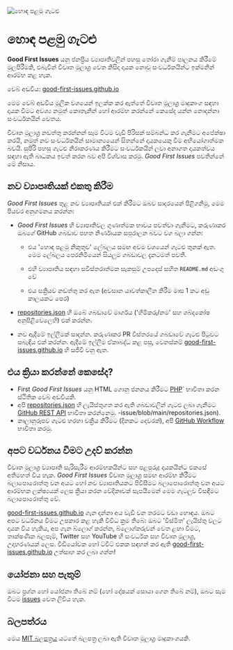 ![හොඳ පළමු ගැටළු](https://github.com/Krishna01work/good-first-issues.github.io/blob/f5ac4b7f8543913637057e166638f1735512434c/assets/github/social-preview.png)

# හොඳ පළමු ගැටළු

**Good First Issues** යනු ජනප්‍රිය ව්‍යාපෘතිවලින් පහසු තෝරා ගැනීම් පාලනය කිරීමේ මුලපිරීමකි, එබැවින් විවෘත මූලාශ්‍ර වෙත කිසිදා දායක නොවූ සංවර්ධකයින්ට ඉක්මනින් ආරම්භ කළ හැක.

වෙබ් අඩවිය: [good-first-issues.github.io](https://good-first-issues.github.io)

මෙම වෙබ් අඩවිය මූලික වශයෙන් ඉලක්ක කර ඇත්තේ විවෘත මූලාශ්‍ර මෘදුකාංග සඳහා දායක වීමට අවශ්‍ය නමුත් කොතැනින් හෝ ආරම්භ කරන්නේ කෙසේද යන්න නොදන්නා සංවර්ධකයින් වෙතය.

විවෘත මූලාශ්‍ර නඩත්තු කරන්නන් සෑම විටම වැඩි පිරිසක් සම්බන්ධ කර ගැනීමට අපේක්ෂා කරයි, නමුත් නව සංවර්ධකයින් සාමාන්‍යයෙන් සිතන්නේ දායකයෙකු වීම අභියෝගාත්මක බවයි. සුපිරි පහසු ගැටළු නිරාකරණය කිරීමට සංවර්ධකයින් ලවා අනාගත දායකත්වය සඳහා ඇති බාධකය ඉවත් කරන බව අපි විශ්වාස කරමු. *Good First Issues* පවතින්නේ මේ නිසාය.

## නව ව්‍යාපෘතියක් එකතු කිරීම

*Good First Issues* තුළ නව ව්‍යාපෘතියක් එක් කිරීමට ඔබව සාදරයෙන් පිළිගනිමු, මෙම පියවර අනුගමනය කරන්න:

- *Good First Issues* හි ව්‍යාපෘතිවල ගුණාත්මක භාවය පවත්වා ගැනීමට, කරුණාකර ඔබගේ GitHub ගබඩාව පහත නිර්ණායක සපුරාලන බවට වග බලා ගන්න:

     - එය 'හොඳ පළමු නිකුතුව' ලේබලය සමඟ අවම වශයෙන් ගැටළු තුනක් ඇත. මෙම ලේබලය පෙරනිමියෙන් සියලුම ගබඩාවල දැනටමත් පවතී.

     - එහි ව්‍යාපෘතිය සඳහා සවිස්තරාත්මක සැකසුම් උපදෙස් සහිත `README.md` අඩංගු වේ

     - එය සක්‍රියව නඩත්තු කර ඇත (අවසාන යාවත්කාලීන කිරීම මාස 1 කට අඩු කාලයකට පෙර)

- [repositories.json](https://github.com/gomzyakov/good-first-issue/blob/main/repositories.json) හි ඔබේ ගබඩාවේ මාර්ගය ('හිමිකරු/නම' සහ ශබ්දකෝෂ අනුපිළිවෙලෙහි) එක් කරන්න.

- නව ඇදීමේ ඉල්ලීමක් සාදන්න. කරුණාකර PR විස්තරයේ ගබඩාවේ ගැටළු පිටුවට සබැඳිය එක් කරන්න. ඇදීමේ ඉල්ලීම ඒකාබද්ධ කළ පසු, වෙනස්කම් [good-first-issues.github.io](https://good-first-issues.github.io) හි සජීවී වනු ඇත.

## එය ක්‍රියා කරන්නේ කෙසේද?

- First *Good First Issues* යනු HTML ගොනු ජනනය කිරීමට [PHP](https://www.php.net)` භාවිතා කරන ස්ථිතික වෙබ් අඩවියකි.
- අපි [repositories.json](https://github.com/gomzyakov/good-first) හි ලැයිස්තුගත කර ඇති ගබඩාවලින් ගැටළු ලබා ගැනීමට [GitHub REST API](https://docs.github.com/en/rest) භාවිතා කරන්නෙමු. -issue/blob/main/repositories.json).
- කාලානුරූපව ගැටළු හරහා චක්‍රීය කිරීමට (දිනකට දෙවරක්), අපි [GitHub Workflow](https://docs.github.com/en/actions/using-workflows) භාවිතා කරමු.

## අපට වර්ධනය වීමට උදව් කරන්න

විවෘත මූලාශ්‍ර ව්‍යාපෘති සැරිසැරීම ආරම්භකයින්ට සහ පළපුරුදු දායකයින්ට එකසේ අතිමහත් විය හැක. *Good First Issues* විවෘත මූලාශ්‍ර සමඟ ආරම්භ කිරීමට බලාපොරොත්තු වන අයට හෝ නව ව්‍යාපෘතියකට පිවිසීමට බලාපොරොත්තු වන අයට ආරම්භක ලක්ෂ්‍යයක් ලෙස ක්‍රියා කරන වේදිකාවක් සැපයීමෙන් මෙම ගැටලුව විසඳීමට බලාපොරොත්තු වේ.

[good-first-issues.github.io](https://good-first-issues.github.io) ගැන දන්නා අය වැඩි වන තරමට වඩා හොඳය. ඔබට අපට වර්ධනය වීමට උපකාර කළ හැකි විවිධ ක්‍රම තිබේ: ඔබට 'විස්මිත' ලැයිස්තු වලට දායක විය හැකිය, අප ගැන බ්ලොග් කරන්න, බ්ලොග්කරුවන් වෙත ළඟා වීමට, තාක්ෂණික බලපෑම්, Twitter සහ YouTube හි සංවර්ධක සහ විවෘත මූලාශ්‍ර, උදාහරණයක් ලෙස. වීඩියෝවක හෝ ට්වීට් එකක සඳහන් කර ඇති [good-first-issues.github.io](https://good-first-issues.github.io) උත්සාහ කර ලබා ගන්න!

## යෝජනා සහ පැතුම්

ඔබට ප්‍රශ්න හෝ යෝජනා තිබේ නම් (හෝ දෝෂයක් සොයා ගෙන තිබේ නම්), ඔබට සැම විටම [issues](https://github.com/good-first-issues/good-first-issues.github.io/issues) වෙත ලිවිය හැක.

## බලපත්රය

මෙය [MIT බලපත්‍රය](https://github.com/good-first-issues/good-first-issues.github.io/blob/main/LICENSE) යටතේ බලපත්‍ර ලබා ඇති විවෘත මූලාශ්‍ර මෘදුකාංගයකි.